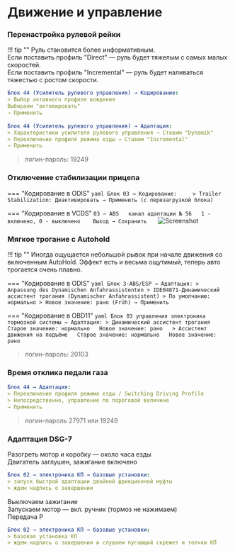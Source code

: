 # Движение и управление

### Перенастройка рулевой рейки

!!! tip ""
     Руль становится более информативным.  
     Если поставить профиль "Direct" — руль будет тяжелым с самых малых скоростей.  
     Если поставить профиль "Incremental" — руль будет наливаться тяжестью с ростом скорости.

``` yaml
Блок 44 (Усилитель рулевого управления) → Кодирование:
> Выбор активного профиля вождения
Выбираем "активировать"
→ Применить
	
Блок 44 (Усилитель рулевого управления) → Адаптация:
> Характеристики усилителя рулевого управления → Ставим "Dynamik"
> Переключение профиля режима езды → Ставим "Incremental"
→ Применить
```

> логин-пароль: 19249

### Отключение стабилизации прицепа

=== "Кодирование в ODIS"
    ``` yaml
    Блок 03 → Кодирование:    
    > Trailer Stabilization: Деактивировать
    → Применить (с перезагрузкой блока)
    ```

=== "Кодирование в VCDS" 
    ```
    03 — ABS  
    канал адаптации № 56  
    1 - включено, 0 - выключено   
    Выход → Сохранить   
    ```
    ![Screenshot](../images/MQB/staging.jpg)
    
### Мягкое трогание с Autohold

!!! tip ""
    Иногда ощущается небольшой рывок при начале движения со включенным AutoHold. Эффект есть и весьма ощутимый, теперь авто трогается очень плавно.

=== "Кодирование в ODIS"
    ``` yaml
    Блок 3-ABS/ESP → Адаптация:
    > Anpassung des Dynamischen Anfahrassistenten
    > IDE04871-Динамический ассистент трогания (Dynamischer Anfahrassistent)
    > По умолчанию: нормально
    > Новое значение: рано (Früh)
    → Применить
    ```

=== "Кодирование в OBD11" 
    ``` yaml
    Блок 03 управления электроника тормозной системы → Адаптация:
    > Динамический ассистент трогания  
    Старое значение: нормально  
    Новое значение: рано  
    > Ассистент движения на подъёме  
    Старое значение: нормально  
    Новое значение: рано  
    ```
    
> логин-пароль: 20103
    
### Время отклика педали газа
``` yaml
Блок 44 → Адаптация:
> Переключение профиля режима езды / Switching Driving Profile
> Непосредственно, управление по пороговой величине
→ Применить
```

> логин-пароль 27971 или 19249

### Адаптация DSG-7

Разогреть мотор и коробку — около часа езды  
Двигатель заглушен, зажигание включено 
 
``` yaml
Блок 02 → электроника КП → базовые установки:
> запуск быстрой адаптации двойной фрикционной муфты 
> ждем надпись о завершении 
```

Выключаем зажигание  
Запускаем мотор — вкл. ручник (тормоз не нажимаем)  
Передача P   

``` yaml
Блок 02 → электроника КП → базовые установки:
> базовая установка КП 
> ждем надпись о завершении и слушаем пугающий скрежет и толчки КП
```
